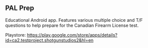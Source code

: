 ## PAL Prep
Educational Android app. Features various multiple choice and T/F questions to help prepare for the Canadian Firearm License test.

Playstore: https://play.google.com/store/apps/details?id=ca2.testproject.shotgunstudios2&hl=en
